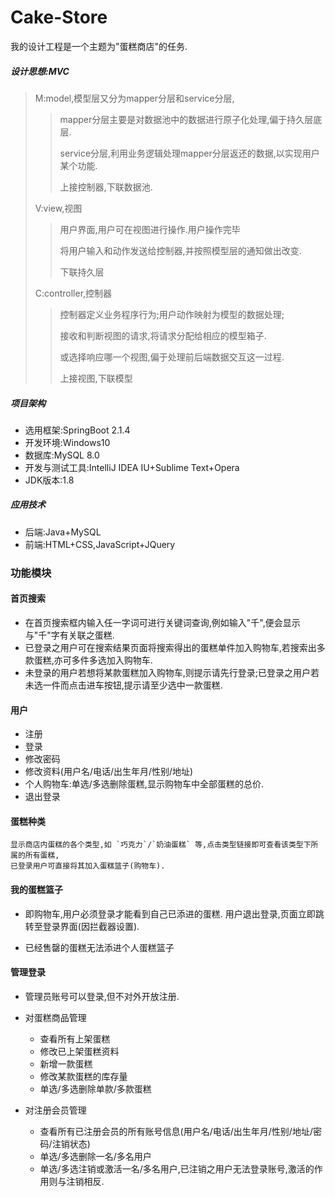 # Cake-Store
我的设计工程是一个主题为"蛋糕商店"的任务.

##### 设计思想:MVC
>M:model,模型层又分为mapper分层和service分层,
>>mapper分层主要是对数据池中的数据进行原子化处理,偏于持久层底层.
>>
>>service分层,利用业务逻辑处理mapper分层返还的数据,以实现用户某个功能.
>>
>>上接控制器,下联数据池.
>
>V:view,视图
>>用户界面,用户可在视图进行操作.用户操作完毕
>>
>>将用户输入和动作发送给控制器,并按照模型层的通知做出改变.
>>
>>下联持久层
>
>C:controller,控制器
>>控制器定义业务程序行为;用户动作映射为模型的数据处理;
>>
>>接收和判断视图的请求,将请求分配给相应的模型箱子.
>>
>>或选择响应哪一个视图,偏于处理前后端数据交互这一过程.
>>
>>上接视图,下联模型
>

##### 项目架构
+ 选用框架:SpringBoot 2.1.4
+ 开发环境:Windows10
+ 数据库:MySQL 8.0
+ 开发与测试工具:IntelliJ IDEA IU+Sublime Text+Opera
+ JDK版本:1.8

##### 应用技术
+ 后端:Java+MySQL
+ 前端:HTML+CSS,JavaScript+JQuery


### 功能模块
#### 首页搜索
- 在首页搜索框内输入任一字词可进行关键词查询,例如输入"千",便会显示与"千"字有关联之蛋糕.
- 已登录之用户可在搜索结果页面将搜索得出的蛋糕单件加入购物车,若搜索出多款蛋糕,亦可多件多选加入购物车.
- 未登录的用户若想将某款蛋糕加入购物车,则提示请先行登录;已登录之用户若未选一件而点击进车按钮,提示请至少选中一款蛋糕.
  
#### 用户
* 注册  
* 登录
* 修改密码
* 修改资料(用户名/电话/出生年月/性别/地址)
* 个人购物车:单选/多选删除蛋糕,显示购物车中全部蛋糕的总价.
* 退出登录
  
#### 蛋糕种类
    显示商店内蛋糕的各个类型,如 `巧克力`/`奶油蛋糕` 等,点击类型链接即可查看该类型下所属的所有蛋糕,
    已登录用户可直接将其加入蛋糕篮子(购物车).
   
#### 我的蛋糕篮子
+ 即购物车,用户必须登录才能看到自己已添进的蛋糕.
  用户退出登录,页面立即跳转至登录界面(因拦截器设置).
  
+ 已经售罄的蛋糕无法添进个人蛋糕篮子
    
#### 管理登录
* 管理员账号可以登录,但不对外开放注册.

+ 对蛋糕商品管理
    * 查看所有上架蛋糕
    * 修改已上架蛋糕资料
    * 新增一款蛋糕
    * 修改某款蛋糕的库存量
    * 单选/多选删除单款/多款蛋糕

+ 对注册会员管理
    * 查看所有已注册会员的所有账号信息(用户名/电话/出生年月/性别/地址/密码/注销状态)
    * 单选/多选删除一名/多名用户
    * 单选/多选注销或激活一名/多名用户,已注销之用户无法登录账号,激活的作用则与注销相反.
    
